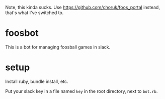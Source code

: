 Note, this kinda sucks. Use https://github.com/choruk/foos_portal instead, that's what I've switched to.

# foosbot

This is a bot for managing foosball games in slack.

# setup

Install ruby, bundle install, etc.

Put your slack key in a file named `key` in the root directory, next to `bot.rb`.

